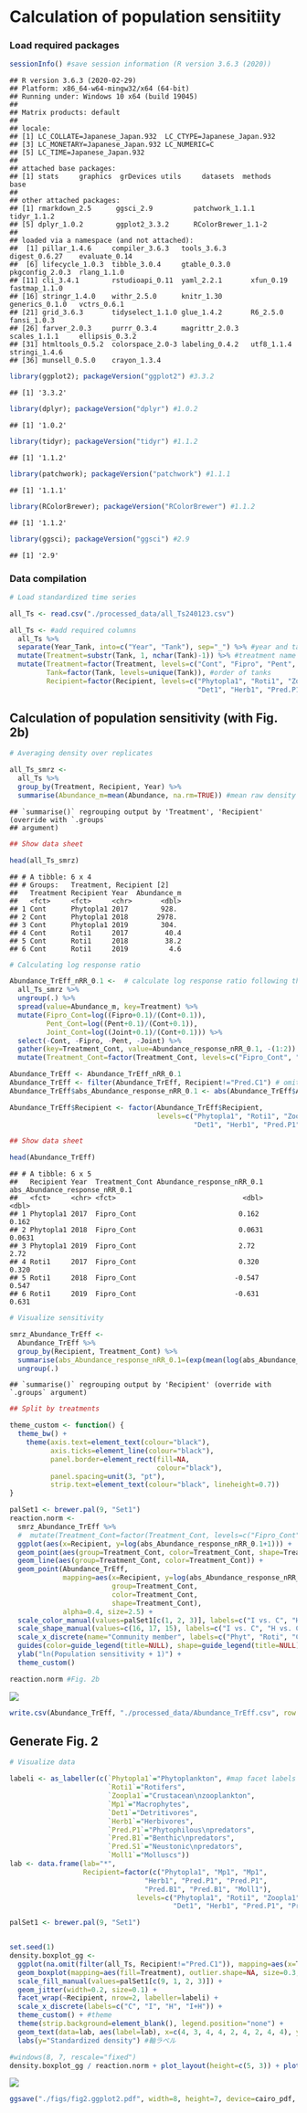 # Calculation of population sensitiity

### Load required packages

``` r
sessionInfo() #save session information (R version 3.6.3 (2020))
```

    ## R version 3.6.3 (2020-02-29)
    ## Platform: x86_64-w64-mingw32/x64 (64-bit)
    ## Running under: Windows 10 x64 (build 19045)
    ## 
    ## Matrix products: default
    ## 
    ## locale:
    ## [1] LC_COLLATE=Japanese_Japan.932  LC_CTYPE=Japanese_Japan.932   
    ## [3] LC_MONETARY=Japanese_Japan.932 LC_NUMERIC=C                  
    ## [5] LC_TIME=Japanese_Japan.932    
    ## 
    ## attached base packages:
    ## [1] stats     graphics  grDevices utils     datasets  methods   base     
    ## 
    ## other attached packages:
    ## [1] rmarkdown_2.5      ggsci_2.9          patchwork_1.1.1    tidyr_1.1.2       
    ## [5] dplyr_1.0.2        ggplot2_3.3.2      RColorBrewer_1.1-2
    ## 
    ## loaded via a namespace (and not attached):
    ##  [1] pillar_1.4.6     compiler_3.6.3   tools_3.6.3      digest_0.6.27    evaluate_0.14   
    ##  [6] lifecycle_1.0.3  tibble_3.0.4     gtable_0.3.0     pkgconfig_2.0.3  rlang_1.1.0     
    ## [11] cli_3.4.1        rstudioapi_0.11  yaml_2.2.1       xfun_0.19        fastmap_1.1.0   
    ## [16] stringr_1.4.0    withr_2.5.0      knitr_1.30       generics_0.1.0   vctrs_0.6.1     
    ## [21] grid_3.6.3       tidyselect_1.1.0 glue_1.4.2       R6_2.5.0         fansi_1.0.3     
    ## [26] farver_2.0.3     purrr_0.3.4      magrittr_2.0.3   scales_1.1.1     ellipsis_0.3.2  
    ## [31] htmltools_0.5.2  colorspace_2.0-3 labeling_0.4.2   utf8_1.1.4       stringi_1.4.6   
    ## [36] munsell_0.5.0    crayon_1.3.4

``` r
library(ggplot2); packageVersion("ggplot2") #3.3.2
```

    ## [1] '3.3.2'

``` r
library(dplyr); packageVersion("dplyr") #1.0.2
```

    ## [1] '1.0.2'

``` r
library(tidyr); packageVersion("tidyr") #1.1.2
```

    ## [1] '1.1.2'

``` r
library(patchwork); packageVersion("patchwork") #1.1.1
```

    ## [1] '1.1.1'

``` r
library(RColorBrewer); packageVersion("RColorBrewer") #1.1.2
```

    ## [1] '1.1.2'

``` r
library(ggsci); packageVersion("ggsci") #2.9
```

    ## [1] '2.9'

### Data compilation

``` r
# Load standardized time series

all_Ts <- read.csv("./processed_data/all_Ts240123.csv") 

all_Ts <- #add required columns
  all_Ts %>%
  separate(Year_Tank, into=c("Year", "Tank"), sep="_") %>% #year and tank
  mutate(Treatment=substr(Tank, 1, nchar(Tank)-1)) %>% #treatment name
  mutate(Treatment=factor(Treatment, levels=c("Cont", "Fipro", "Pent", "Joint")), #order of treatments
         Tank=factor(Tank, levels=unique(Tank)), #order of tanks
         Recipient=factor(Recipient, levels=c("Phytopla1", "Roti1", "Zoopla1", "Mp1", 
                                              "Det1", "Herb1", "Pred.P1", "Pred.B1", "Pred.S1", "Moll1"))) #order of recipient populations
```

## Calculation of population sensitivity (with Fig. 2b)

``` r
# Averaging density over replicates

all_Ts_smrz <- 
  all_Ts %>%
  group_by(Treatment, Recipient, Year) %>%
  summarise(Abundance_m=mean(Abundance, na.rm=TRUE)) #mean raw density
```

    ## `summarise()` regrouping output by 'Treatment', 'Recipient' (override with `.groups`
    ## argument)

``` r
## Show data sheet

head(all_Ts_smrz)
```

    ## # A tibble: 6 x 4
    ## # Groups:   Treatment, Recipient [2]
    ##   Treatment Recipient Year  Abundance_m
    ##   <fct>     <fct>     <chr>       <dbl>
    ## 1 Cont      Phytopla1 2017        928. 
    ## 2 Cont      Phytopla1 2018       2978. 
    ## 3 Cont      Phytopla1 2019        304. 
    ## 4 Cont      Roti1     2017         40.4
    ## 5 Cont      Roti1     2018         38.2
    ## 6 Cont      Roti1     2019          4.6

``` r
# Calculating log response ratio

Abundance_TrEff_nRR_0.1 <-  # calculate log response ratio following the method from Mratinson and Raupp 2013
  all_Ts_smrz %>%
  ungroup(.) %>%
  spread(value=Abundance_m, key=Treatment) %>%
  mutate(Fipro_Cont=log((Fipro+0.1)/(Cont+0.1)), 
         Pent_Cont=log((Pent+0.1)/(Cont+0.1)),
         Joint_Cont=log((Joint+0.1)/(Cont+0.1))) %>%
  select(-Cont, -Fipro, -Pent, -Joint) %>%
  gather(key=Treatment_Cont, value=Abundance_response_nRR_0.1, -(1:2)) %>%
  mutate(Treatment_Cont=factor(Treatment_Cont, levels=c("Fipro_Cont", "Pent_Cont", "Joint_Cont")))

Abundance_TrEff <- Abundance_TrEff_nRR_0.1
Abundance_TrEff <- filter(Abundance_TrEff, Recipient!="Pred.C1") # omit nektonic predators
Abundance_TrEff$abs_Abundance_response_nRR_0.1 <- abs(Abundance_TrEff$Abundance_response_nRR_0.1) #Absolute values

Abundance_TrEff$Recipient <- factor(Abundance_TrEff$Recipient, 
                                    levels=c("Phytopla1", "Roti1", "Zoopla1", "Mp1", 
                                             "Det1", "Herb1", "Pred.P1", "Pred.B1", "Pred.S1", "Moll1"))

## Show data sheet

head(Abundance_TrEff)
```

    ## # A tibble: 6 x 5
    ##   Recipient Year  Treatment_Cont Abundance_response_nRR_0.1 abs_Abundance_response_nRR_0.1
    ##   <fct>     <chr> <fct>                               <dbl>                          <dbl>
    ## 1 Phytopla1 2017  Fipro_Cont                         0.162                          0.162 
    ## 2 Phytopla1 2018  Fipro_Cont                         0.0631                         0.0631
    ## 3 Phytopla1 2019  Fipro_Cont                         2.72                           2.72  
    ## 4 Roti1     2017  Fipro_Cont                         0.320                          0.320 
    ## 5 Roti1     2018  Fipro_Cont                        -0.547                          0.547 
    ## 6 Roti1     2019  Fipro_Cont                        -0.631                          0.631

``` r
# Visualize sensitivity

smrz_Abundance_TrEff <- 
  Abundance_TrEff %>%
  group_by(Recipient, Treatment_Cont) %>%
  summarise(abs_Abundance_response_nRR_0.1=(exp(mean(log(abs_Abundance_response_nRR_0.1+1)))-1)) %>% #calculating geometric mean
  ungroup(.)
```

    ## `summarise()` regrouping output by 'Recipient' (override with `.groups` argument)

``` r
## Split by treatments

theme_custom <- function() {
  theme_bw() + 
    theme(axis.text=element_text(colour="black"), 
          axis.ticks=element_line(colour="black"),
          panel.border=element_rect(fill=NA, 
                                    colour="black"), 
          panel.spacing=unit(3, "pt"),
          strip.text=element_text(colour="black", lineheight=0.7))
}

palSet1 <- brewer.pal(9, "Set1")
reaction.norm <-
  smrz_Abundance_TrEff %>%
  #  mutate(Treatment_Cont=factor(Treatment_Cont, levels=c("Fipro_Cont", "Joint_Cont", "Pent_Cont"))) %>%
  ggplot(aes(x=Recipient, y=log(abs_Abundance_response_nRR_0.1+1))) +
  geom_point(aes(group=Treatment_Cont, color=Treatment_Cont, shape=Treatment_Cont), size=4) +
  geom_line(aes(group=Treatment_Cont, color=Treatment_Cont)) +
  geom_point(Abundance_TrEff, 
             mapping=aes(x=Recipient, y=log(abs_Abundance_response_nRR_0.1+1), 
                         group=Treatment_Cont, 
                         color=Treatment_Cont, 
                         shape=Treatment_Cont), 
             alpha=0.4, size=2.5) +
  scale_color_manual(values=palSet1[c(1, 2, 3)], labels=c("I vs. C", "H vs. C", "I+H vs. C")) + 
  scale_shape_manual(values=c(16, 17, 15), labels=c("I vs. C", "H vs. C", "I+H vs. C")) + 
  scale_x_discrete(name="Community member", labels=c("Phyt", "Roti", "C.zoop", "Macr", "Detr", "Herb", "P.pred", "B.pred", "N.pred", "Moll")) + 
  guides(color=guide_legend(title=NULL), shape=guide_legend(title=NULL)) +
  ylab("ln(Population sensitivity + 1)") + 
  theme_custom()

reaction.norm #Fig. 2b
```

![](3_Calculation_of_population_sensitivity_files/figure-markdown_github/calc%20sensitiivty-1.png)

``` r
write.csv(Abundance_TrEff, "./processed_data/Abundance_TrEff.csv", row.names=FALSE) # export sensitivity data
```

## Generate Fig. 2

``` r
# Visualize data

labeli <- as_labeller(c(`Phytopla1`="Phytoplankton", #map facet labels
                        `Roti1`="Rotifers",
                        `Zoopla1`="Crustacean\nzooplankton",
                        `Mp1`="Macrophytes",
                        `Det1`="Detritivores",
                        `Herb1`="Herbivores",
                        `Pred.P1`="Phytophilous\npredators",
                        `Pred.B1`="Benthic\npredators",
                        `Pred.S1`="Neustonic\npredators",
                        `Moll1`="Molluscs"))
lab <- data.frame(lab="*", 
                  Recipient=factor(c("Phytopla1", "Mp1", "Mp1", 
                                 "Herb1", "Pred.P1", "Pred.P1", 
                                 "Pred.B1", "Pred.B1", "Moll1"), 
                               levels=c("Phytopla1", "Roti1", "Zoopla1", "Mp1", 
                                        "Det1", "Herb1", "Pred.P1", "Pred.B1", "Pred.S1", "Moll1")))

palSet1 <- brewer.pal(9, "Set1")


set.seed(1)
density.boxplot_gg <- 
  ggplot(na.omit(filter(all_Ts, Recipient!="Pred.C1")), mapping=aes(x=Treatment, y=scAbundance)) +
  geom_boxplot(mapping=aes(fill=Treatment), outlier.shape=NA, size=0.3, colour="black") + 
  scale_fill_manual(values=palSet1[c(9, 1, 2, 3)]) + 
  geom_jitter(width=0.2, size=0.1) + 
  facet_wrap(~Recipient, nrow=2, labeller=labeli) + 
  scale_x_discrete(labels=c("C", "I", "H", "I+H")) +
  theme_custom() + #theme
  theme(strip.background=element_blank(), legend.position="none") +
  geom_text(data=lab, aes(label=lab), x=c(4, 3, 4, 4, 2, 4, 2, 4, 4), y=2.5, size=10) +
  labs(y="Standardized density") #軸ラベル
```

``` r
#windows(8, 7, rescale="fixed")
density.boxplot_gg / reaction.norm + plot_layout(height=c(5, 3)) + plot_annotation(tag_levels="a") & theme(plot.tag=element_text(face="bold"))
```

![](3_Calculation_of_population_sensitivity_files/figure-markdown_github/paper%20fig-1.png)

``` r
ggsave("./figs/fig2.ggplot2.pdf", width=8, height=7, device=cairo_pdf, unit="in")
```

